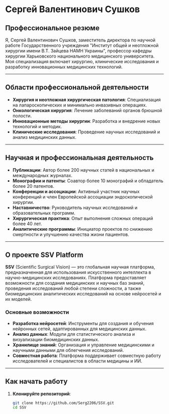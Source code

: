 # Сергей Валентинович Сушков

## Профессиональное резюме

Я, Сергей Валентинович Сушков, заместитель директора по научной работе Государственного учреждения "Институт общей и неотложной хирургии имени В.Т. Зайцева НАМН Украины", профессор кафедры хирургии Харьковского национального медицинского университета. Моя специализация включает хирургию, клинические исследования и разработку инновационных медицинских технологий.

---

## Области профессиональной деятельности

- **Хирургия и неотложная хирургическая патология**: Специализация на лапароскопических и минимально инвазивных операциях.
- **Онкологическая хирургия**: Лечение заболеваний органов брюшной полости.
- **Инновационные методы хирургии**: Разработка и внедрение новых технологий и методик.
- **Клинические исследования**: Проведение научных исследований и анализ медицинских данных.

---

## Научная и профессиональная деятельность

- **Публикации**: Автор более 200 научных статей в национальных и международных журналах.
- **Монографии и патенты**: Соавтор более 10 монографий и обладатель более 20 патентов.
- **Конференции и ассоциации**: Активный участник научных конференций и член Европейской ассоциации эндоскопической хирургии.
- **Наставничество**: Руководитель научных исследований и образовательных программ.
- **Хирургическая практика**: Опыт выполнения сложных операций более 40 лет.
- **Аналитические программы**: Инициатор проектов по снижению смертности и улучшению качества жизни пациентов.

---

## О проекте SSV Platform

**SSV** (Scientific Surgical Vision) — это глобальная научная платформа, предназначенная для использования искусственного интеллекта в научно-медицинских исследованиях. Платформа предоставляет возможности для создания медицинских и научных баз знаний, проведения исследований любой степени сложности, а также биомедицинских аналитических исследований на основе нейросетей и их моделей.

### Основные возможности

- **Разработка нейросетей**: Инструменты для создания и обучения нейронных сетей, адаптированных для медицинских данных.
- **Анализ данных**: Модули для статистического анализа и визуализации биомедицинских данных.
- **Хранилище знаний**: Организация и управление медицинскими и научными данными для облегчения исследований.
- **Совместная работа**: Платформа поддерживает совместную работу исследователей и специалистов в области медицины и ИИ.

---

## Как начать работу

1. **Клонируйте репозиторий**:
   ```bash
   git clone https://github.com/Serg2206/SSV.git
   cd SSV
